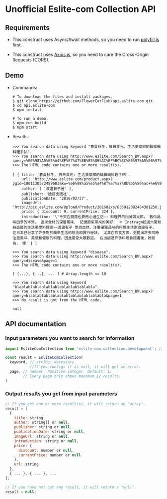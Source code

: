 # Unofficial Eslite-com Collection API

## Requirements

- This construct uses Async/Await methods, so you need to run [polyfill.js](https://polyfill.io/v2/docs/) first.

- This construct uses [Axios.js](https://github.com/axios/axios), so you need to care the Cross-Origin Requests (CORS).

## Demo

- Commands:

  ```shell
  # To download the files and install packages.
  $ git clone https://github.com/FlowerEatFish/api.eslite-com.git
  $ cd api.eslite-com
  $ npm install

  # To run a demo.
  $ npm run build
  $ npm start
  ```

- Results:

  ```shell
  >>> You search data using keyword "春夏秋冬，日日食光。生活美學家的鑄鐵鍋料理手帖".
  >>> You search data using http://www.eslite.com/Search_BW.aspx?query=%E6%98%A5%E5%A4%8F%E7%A7%8B%E5%86%AC%EF%BC%8C%E6%97%A5%E6%97%A5%E9%A3%9F%E5%85%89%E3%80%82%E7%94%9F%E6%B4%BB%E7%BE%8E%E5%AD%B8%E5%AE%B6%E7%9A%84%E9%91%84%E9%90%B5%E9%8D%8B%E6%96%99%E7%90%86%E6%89%8B%E5%B8%96&page=1
  >>> The HTML code contains one or more result(s).

  [ { title: '春夏秋冬, 日日食光: 生活美學家的鑄鐵鍋料理手帖',
      url: 'http://www.eslite.com/product.aspx?pgid=1001130572489683&kw=%e6%98%a5%e5%a4%8f%e7%a7%8b%e5%86%ac+%e6%97%a5%e6%97%a5%e9%a3%9f%e5%85%89+%e7%94%9f%e6%b4%bb%e7%be%8e%e5%ad%b8%e5%ae%b6%e7%9a%84%e9%91%84%e9%90%b5%e9%8d%8b%e6%96%99%e7%90%86%e6%89%8b%e5%b8%96&pi=1',
      author: [ '渡邊有子著' ],
      publisher: '臉譜出版社',
      publicationDate: '2016/02/27',
      imageUrl: 'http://pic.eslite.com/Upload/Product/201602/s/635912082484381250.jpg',
      price: { discount: 9, currentPrice: 324 },
      introduction: '\'今天在廚房也要用心過生活—— 料理界的松浦彌太郎， 教你品味四季的本質， 追求食材的深層風味， 記憶節氣帶來的美好， ＊ Instragm超過六萬粉絲追蹤的生活美學料理家——渡邊有子 崇尚自然、注重優雅品味的料理生活家渡邊有子， 在日本已分享了許多對於簡單生活的想法和實行秘訣， 尤其在飲食方面，更提出許多同時注重美味、美感和健康的料理，因此廣受大眾歡迎。 在出版過許多料理食譜書後，她認為， 使' } ]
  ```

  ```shell
  >>> You search data using keyword "disease".
  >>> You search data using http://www.eslite.com/Search_BW.aspx?query=disease&page=1
  >>> The HTML code contains one or more result(s).

  [ {...}, {...}, ... ] # Array.length <= 10
  ```

  ```shell
  >>> You search data using keyword "blablablablablablablablablablablabla".
  >>> You search data using http://www.eslite.com/Search_BW.aspx?query=blablablablablablablablablablablabla&page=1
  >>> No result is got from the HTML code.

  null
  ```

## API documentation

### Input parameters you want to search for information

  ```js
  import EsliteComCollection from 'eslite-com-collection.development'; // Here uses development mode as an example

  const result = EsliteComCollection(
    keyword, // string. Necessary.
             //If you configs it as null, it will get an error.
    page, // number. Positive integer. Default: 1.
          // Every page only shows maximum 12 results.
  )
  ```

### Output results you get from input parameters

  ```js
  // If you get one or more result(s), it will return an "array".
  result = [
    {
      title: string,
      author: string[] or null,
      publisher: string or null,
      publicationDate: string or null,
      imageUrl: string or null,
      introduction: string or null,
      price: {
        discount: number or null,
        currentPrice: number or null
      },
      url: string
    },
    { ... }, { ... }, ...
  ];

  // If you have not got any result, it will return a "null".
  result = null;
  ```
